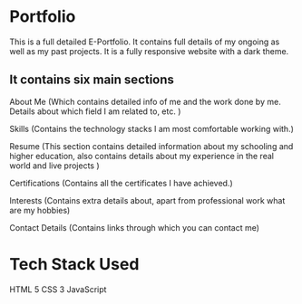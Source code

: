 # Portfolio
This is a full detailed E-Portfolio.
It contains full details of my ongoing as well as my past projects.
It is a fully responsive website with a dark theme.

## It contains six main sections

About Me (Which contains detailed info of me and the work done by me. Details about which field I am related to, etc. )

Skills (Contains the technology stacks I am most comfortable working with.)

Resume (This section contains detailed information about my schooling and higher education, also contains details about my experience in the real world and live projects )

Certifications (Contains all the certificates I have achieved.)

Interests (Contains extra details about, apart from professional work what are my hobbies)

Contact Details (Contains links through which you can contact me)

# Tech Stack Used 
HTML 5
CSS 3
JavaScript
